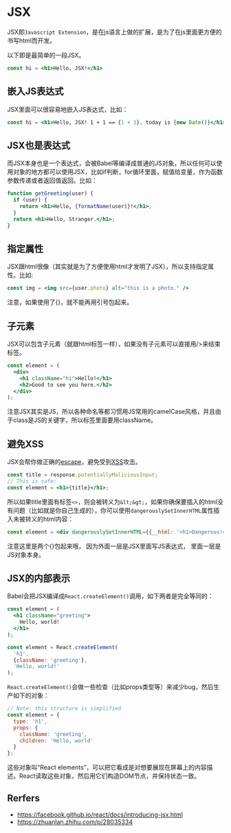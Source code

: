 # JSX

JSX即`Javascript Extension`，是在js语言上做的扩展，是为了在js里面更方便的书写html而开发。

以下即是最简单的一段JSX。
```jsx
const hi = <h1>Hello, JSX!</h1>
```

## 嵌入JS表达式
JSX里面可以很容易地嵌入JS表达式，比如：
```jsx
const hi = <h1>Hello, JSX! 1 + 1 == {1 + 1}. today is {new Date()}</h1>
```

## JSX也是表达式
而JSX本身也是一个表达式，会被Babel等编译成普通的JS对象，所以任何可以使用对象的地方都可以使用JSX，比如if判断，for循环里面，赋值给变量，作为函数参数传递或者返回值返回。比如：
```jsx
function getGreeting(user) {
  if (user) {
    return <h1>Hello, {formatName(user)}!</h1>;
  }
  return <h1>Hello, Stranger.</h1>;
}
```

## 指定属性
JSX跟html很像（其实就是为了方便使用html才发明了JSX），所以支持指定属性。比如:
```jsx
const img = <img src={user.photo} alt="this is a photo." />
```
注意，如果使用了{}，就不能再用引号包起来。

## 子元素
JSX可以包含子元素（就跟html标签一样），如果没有子元素可以直接用/>来结束标签。
```jsx
const element = (
  <div>
    <h1 className="hi">Hello!</h1>
    <h2>Good to see you here.</h2>
  </div>
);
```
注意JSX其实是JS，所以各种命名等都习惯用JS常用的camelCase风格，并且由于class是JS的关键字，所以标签里面要用className。

## 避免XSS
JSX会帮你做正确的[escape](http://stackoverflow.com/questions/7381974/which-characters-need-to-be-escaped-on-html)，避免受到[XSS](https://en.wikipedia.org/wiki/Cross-site_scripting)攻击。
```jsx
const title = response.potentiallyMaliciousInput;
// This is safe:
const element = <h1>{title}</h1>;
```
所以如果title里面有标签`<>`，则会被转义为`&lt;&gt;`，如果你确保要插入的html没有问题（比如就是你自己生成的），你可以使用`dangerouslySetInnerHTML`属性插入未被转义的html内容：
```jsx
const element = <div dangerouslySetInnerHTML={{__html: '<h1>Dangerous!</h>'}} />
```
注意这里是两个{}包起来哦， 因为外面一层是JSX里面写JS表达式， 里面一层是JS对象本身。

## JSX的内部表示
Babel会把JSX编译成`React.createElement()`调用，如下两者是完全等同的：
```jsx
const element = (
  <h1 className="greeting">
    Hello, world!
  </h1>
);
```
```jsx
const element = React.createElement(
  'h1',
  {className: 'greeting'},
  'Hello, world!'
);
```
`React.createElement()`会做一些检查（比如props类型等）来减少bug，然后生产如下的对象：
```jsx
// Note: this structure is simplified
const element = {
  type: 'h1',
  props: {
    className: 'greeting',
    children: 'Hello, world'
  }
};
```
这些对象叫“React elements”，可以把它看成是对想要展现在屏幕上的内容描述。React读取这些对象，然后用它们构造DOM节点，并保持状态一致。

## Rerfers
* https://facebook.github.io/react/docs/introducing-jsx.html
* https://zhuanlan.zhihu.com/p/28035334